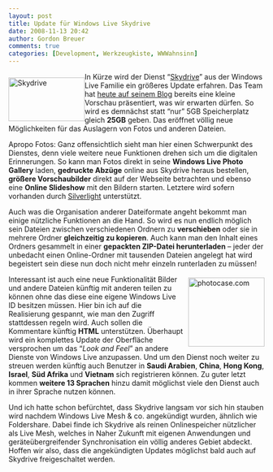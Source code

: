 ```yaml
---
layout: post
title: Update für Windows Live Skydrive
date: 2008-11-13 20:42
author: Gordon Breuer
comments: true
categories: [Development, Werkzeugkiste, WWWahnsinn]
---
```

<p><img title="Skydrive" style="border-right: 0px; border-top: 0px; display: inline; margin: 10px 0px 0px; border-left: 0px; border-bottom: 0px" height="86" alt="Skydrive" src="http://anheledirwp.blob.core.windows.net/wordpress/2008/11/Skydrive_3.jpg" width="150" align="left" border="0" /> In Kürze wird der Dienst “<a href="http://skydrive.live.com/" target="_blank">Skydrive</a>” aus der Windows Live Familie ein größeres Update erfahren. Das Team hat <a href="http://skydriveteam.spaces.live.com/blog/cns!977F793E846B3C96!11672.entry" target="_blank">heute auf seinem Blog</a> bereits eine kleine Vorschau präsentiert, was wir erwarten dürfen. So wird es demnächst statt “nur” 5GB Speicherplatz gleich <strong>25GB</strong> geben. Das eröffnet völlig neue Möglichkeiten für das Auslagern von Fotos und anderen Dateien.</p>  <p>Apropo Fotos: Ganz offensichtlich sieht man hier einen Schwerpunkt des Dienstes, denn viele weitere neue Funktionen drehen sich um die digitalen Erinnerungen. So kann man Fotos direkt in seine <strong>Windows Live Photo Gallery</strong> laden, <strong>gedruckte Abzüge</strong> online aus Skydrive heraus bestellen, <strong>größere Vorschaubilder</strong> direkt auf der Webseite betrachten und ebenso eine <strong>Online Slideshow</strong> mit den Bildern starten. Letztere wird sofern vorhanden durch <a href="http://silverlight.net/" target="_blank">Silverlight</a> unterstützt.</p>  <p>Auch was die Organisation anderer Dateiformate angeht bekommt man einige nützliche Funktionen an die Hand. So wird es nun endlich möglich sein Dateien zwischen verschiedenen Ordnern zu <strong>verschieben</strong> oder sie in mehrere Ordner <strong>gleichzeitig zu kopieren</strong>. Auch kann man den Inhalt eines Ordners gesammelt in einer <strong>gepackten ZIP-Datei herunterladen</strong> – jeder der unbedacht einen Online-Ordner mit tausenden Dateien angelegt hat wird begeistert sein diese nun doch nicht mehr einzeln runterladen zu müssen!</p>  <p><img title="photocase.com" style="border-right: 0px; border-top: 0px; display: inline; margin: 5px 0px 0px 10px; border-left: 0px; border-bottom: 0px" height="136" alt="photocase.com" src="http://anheledirwp.blob.core.windows.net/wordpress/2008/11/27564203739166HR_3.jpg" width="150" align="right" border="0" /> Interessant ist auch eine neue Funktionalität Bilder und andere Dateien künftig mit anderen teilen zu können ohne das diese eine eigene Windows Live ID besitzen müssen. Hier bin ich auf die Realisierung gespannt, wie man den Zugriff stattdessen regeln wird. Auch sollen die Kommentare künftig <strong>HTML</strong> unterstützen. Überhaupt wird ein komplettes Update der Oberfläche versprochen um das “<em>Look and Feel</em>” an andere Dienste von Windows Live anzupassen. Und um den Dienst noch weiter zu streuen werden künftig auch Benutzer in <strong>Saudi Arabien</strong>, <strong>China</strong>, <strong>Hong Kong</strong>, <strong>Israel</strong>, <strong>Süd Afrika</strong> und <strong>Vietnam</strong> sich registrieren können. Zu guter letzt kommen <strong>weitere 13 Sprachen</strong> hinzu damit möglichst viele den Dienst auch in ihrer Sprache nutzen können.</p>  <p>Und ich hatte schon befürchtet, dass Skydrive langsam vor sich hin stauben wird nachdem Windows Live Mesh &amp; co. angekündigt wurden, ähnlich wie Foldershare. Dabei finde ich Skydrive als reinen Onlinespeicher nützlicher als Live Mesh, welches in Naher Zukunft mit eigenen Anwendungen und geräteübergreifender Synchronisation ein völlig anderes Gebiet abdeckt. Hoffen wir also, dass die angekündigten Updates möglichst bald auch auf Skydrive freigeschaltet werden.</p>
